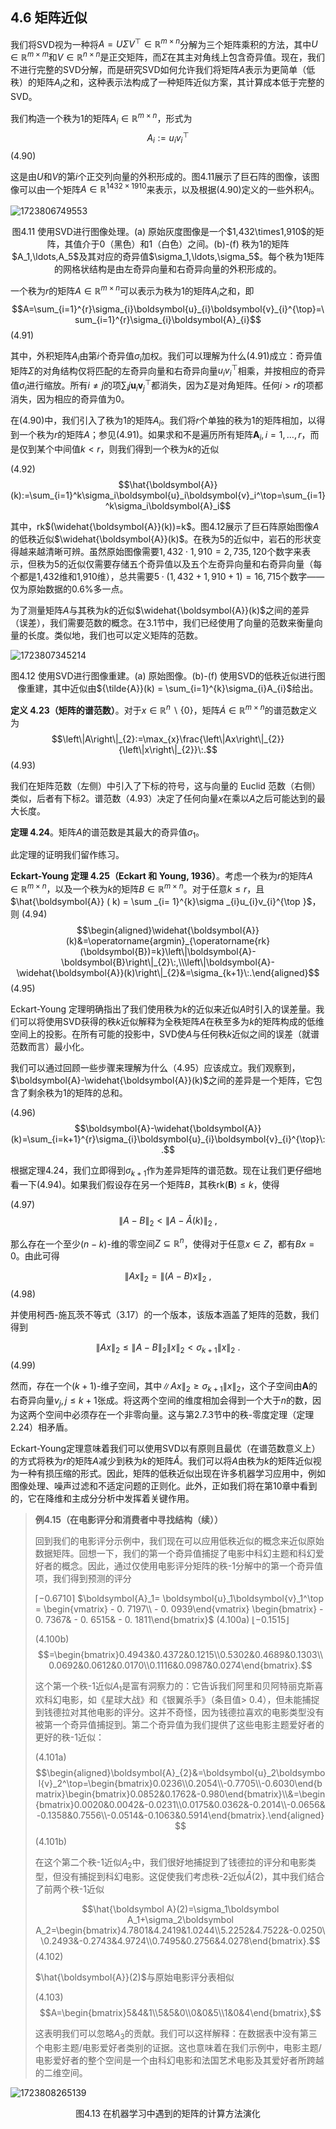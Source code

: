 ## 4.6 矩阵近似

我们将SVD视为一种将$A=U\Sigma V^\top\in\mathbb{R}^{m\times n}$分解为三个矩阵乘积的方法，其中$U\in\mathbb{R}^{m\times m}$和$V\in\mathbb{R}^{n\times n}$是正交矩阵，而$\Sigma$在其主对角线上包含奇异值。现在，我们不进行完整的SVD分解，而是研究SVD如何允许我们将矩阵$A$表示为更简单（低秩）的矩阵$A_i$之和，这种表示法构成了一种矩阵近似方案，其计算成本低于完整的SVD。

我们构造一个秩为1的矩阵$A_i\in\mathbb{R}^{m\times n}$，形式为
$$A_i:=u_iv_i^\top$$
(4.90)

这是由$U$和$V$的第$i$个正交列向量的外积形成的。图4.11展示了巨石阵的图像，该图像可以由一个矩阵$A\in\mathbb{R}^{1432\times1910}$来表示，以及根据(4.90)定义的一些外积$A_i$。

![1723806749553](../attachments/4.11.png)

<center>图4.11 使用SVD进行图像处理。(a) 原始灰度图像是一个$1,432\times1,910$的矩阵，其值介于0（黑色）和1（白色）之间。(b)-(f) 秩为1的矩阵$A_1,\ldots,A_5$及其对应的奇异值$\sigma_1,\ldots,\sigma_5$。每个秩为1矩阵的网格状结构是由左奇异向量和右奇异向量的外积形成的。</center>

一个秩为$r$的矩阵$A\in\mathbb{R}^{m\times n}$可以表示为秩为1的矩阵$A_i$之和，即
$$A=\sum_{i=1}^{r}\sigma_{i}\boldsymbol{u}_{i}\boldsymbol{v}_{i}^{\top}=\sum_{i=1}^{r}\sigma_{i}\boldsymbol{A}_{i}$$
(4.91)

其中，外积矩阵$A_i$由第$i$个奇异值$\sigma_i$加权。我们可以理解为什么(4.91)成立：奇异值矩阵$\Sigma$的对角结构仅将匹配的左奇异向量和右奇异向量$u_iv_i^\top$相乘，并按相应的奇异值$\sigma_i$进行缩放。所有$i\neq j$的项$\sum_ij\boldsymbol{u}_i\boldsymbol{v}_j^\top$都消失，因为$\Sigma$是对角矩阵。任何$i>r$的项都消失，因为相应的奇异值为0。

在(4.90)中，我们引入了秩为1的矩阵$A_i$。我们将$r$个单独的秩为1的矩阵相加，以得到一个秩为$r$的矩阵$A$；参见(4.91)。如果求和不是遍历所有矩阵$\boldsymbol{A}_i,i=1,\ldots,r$，而是仅到某个中间值$k<r$，则我们得到一个秩为$k$的近似

(4.92)
$$\hat{\boldsymbol{A}}(k):=\sum_{i=1}^k\sigma_i\boldsymbol{u}_i\boldsymbol{v}_i^\top=\sum_{i=1}^k\sigma_i\boldsymbol{A}_i$$

其中，rk$(\widehat{\boldsymbol{A}}(k))=k$。图4.12展示了巨石阵原始图像$A$的低秩近似$\widehat{\boldsymbol{A}}(k)$。在秩为5的近似中，岩石的形状变得越来越清晰可辨。虽然原始图像需要$1,432\cdot1,910=2,735,120$个数字来表示，但秩为5的近似仅需要存储五个奇异值以及五个左奇异向量和右奇异向量（每个都是1,432维和1,910维），总共需要$5\cdot(1,432+1,910+1)=16,715$个数字——仅为原始数据的$0.6\%$多一点。

为了测量矩阵$A$与其秩为$k$的近似$\widehat{\boldsymbol{A}}(k)$之间的差异（误差），我们需要范数的概念。在3.1节中，我们已经使用了向量的范数来衡量向量的长度。类似地，我们也可以定义矩阵的范数。

![1723807345214](../attachments/4.12.png)

<center>图4.12 使用SVD进行图像重建。(a) 原始图像。(b)-(f) 使用SVD的低秩近似进行图像重建，其中近似由${\tilde{A}}(k) = \sum_{i=1}^{k}\sigma_{i}A_{i}$给出。</center>

**定义 4.23（矩阵的谱范数）**。对于$x\in\mathbb{R}^n\backslash\{0\}$，矩阵$\dot{A}\in\mathbb{R}^{m\times n}$的谱范数定义为
$$\left\|A\right\|_{2}:=\max_{x}\frac{\left\|Ax\right\|_{2}}{\left\|x\right\|_{2}}\:.$$
(4.93)

我们在矩阵范数（左侧）中引入了下标的符号，这与向量的 Euclid 范数（右侧）类似，后者有下标2。谱范数（4.93）决定了任何向量$x$在乘以$A$之后可能达到的最大长度。

**定理 4.24**。矩阵$A$的谱范数是其最大的奇异值$\sigma_1$。

此定理的证明我们留作练习。

**Eckart-Young 定理 4.25（Eckart 和 Young, 1936）**。考虑一个秩为$r$的矩阵$A\in \mathbb{R} ^{m\times n}$，以及一个秩为$k$的矩阵$B\in \mathbb{R} ^{m\times n}$。对于任意$k\leqslant r$，且$\hat{\boldsymbol{A}} ( k) = \sum _{i= 1}^{k}\sigma _{i}u_{i}v_{i}^{\top }$，则
(4.94)
$$\begin{aligned}\widehat{\boldsymbol{A}}(k)&=\operatorname{argmin}_{\operatorname{rk}(\boldsymbol{B})=k}\left\|\boldsymbol{A}-\boldsymbol{B}\right\|_{2}\:,\\\left\|\boldsymbol{A}-\widehat{\boldsymbol{A}}(k)\right\|_{2}&=\sigma_{k+1}\:.\end{aligned}$$
(4.95)

Eckart-Young 定理明确指出了我们使用秩为$k$的近似来近似$A$时引入的误差量。我们可以将使用SVD获得的秩$k$近似解释为全秩矩阵$A$在秩至多为$k$的矩阵构成的低维空间上的投影。在所有可能的投影中，SVD使$A$与任何秩$k$近似之间的误差（就谱范数而言）最小化。

我们可以通过回顾一些步骤来理解为什么（4.95）应该成立。我们观察到，$\boldsymbol{A}-\widehat{\boldsymbol{A}}(k)$之间的差异是一个矩阵，它包含了剩余秩为1的矩阵的总和。

(4.96)
$$\boldsymbol{A}-\widehat{\boldsymbol{A}}(k)=\sum_{i=k+1}^{r}\sigma_{i}\boldsymbol{u}_{i}\boldsymbol{v}_{i}^{\top}\:.$$

根据定理4.24，我们立即得到$\sigma_{k+1}$作为差异矩阵的谱范数。现在让我们更仔细地看一下(4.94)。如果我们假设存在另一个矩阵$B$，其秩rk$(\boldsymbol{B})\leqslant k$，使得

(4.97)
$$\left\|A-B\right\|_{2}<\left\|A-\widehat{A}(k)\right\|_{2}\:,$$

那么存在一个至少$(n-k)$-维的零空间$Z\subseteq\mathbb{R}^n$，使得对于任意$x\in Z$，都有$Bx=0$。由此可得

$$\left\|Ax\right\|_2=\left\|(A-B)x\right\|_2\:,$$
(4.98)

并使用柯西-施瓦茨不等式（3.17）的一个版本，该版本涵盖了矩阵的范数，我们得到

$$\left\|Ax\right\|_{2}\leqslant\left\|A-B\right\|_{2}\left\|x\right\|_{2}<\sigma_{k+1}\left\|x\right\|_{2}\:.$$
(4.99)

然而，存在一个$(k+1)$-维子空间，其中$\|Ax\|_2\geqslant \sigma _{k+ 1}\| x\| _2$，这个子空间由$\boldsymbol{A}$的右奇异向量$v_j, j\leqslant k+ 1$张成。将这两个空间的维度相加会得到一个大于$n$的数，因为这两个空间中必须存在一个非零向量。这与第2.7.3节中的秩-零度定理（定理2.24）相矛盾。

Eckart-Young定理意味着我们可以使用SVD以有原则且最优（在谱范数意义上）的方式将秩为$r$的矩阵$A$减少到秩为$k$的矩阵$\hat{A}$。我们可以将$A$由秩为$k$的矩阵近似视为一种有损压缩的形式。因此，矩阵的低秩近似出现在许多机器学习应用中，例如图像处理、噪声过滤和不适定问题的正则化。此外，正如我们将在第10章中看到的，它在降维和主成分分析中发挥着关键作用。

> **例4.15（在电影评分和消费者中寻找结构（续））**
>
> 回到我们的电影评分示例中，我们现在可以应用低秩近似的概念来近似原始数据矩阵。回想一下，我们的第一个奇异值捕捉了电影中科幻主题和科幻爱好者的概念。因此，通过仅使用电影评分矩阵的秩-1分解中的第一个奇异值项，我们得到预测的评分
>
> $\left\lceil-0.6710\right\rceil$
> $\boldsymbol{A}_1= \boldsymbol{u}_1\boldsymbol{v}_1^\top = \begin{vmatrix} - 0. 7197\\ - 0. 0939\end{vmatrix} \begin{bmatrix} - 0. 7367& - 0. 6515& - 0. 1811\end{bmatrix}$ (4.100a)
> $\left\lfloor-0.1515\right\rfloor$
>
> (4.100b)
> $$=\begin{bmatrix}0.4943&0.4372&0.1215\\0.5302&0.4689&0.1303\\0.0692&0.0612&0.0170\\0.1116&0.0987&0.0274\end{bmatrix}.$$
>
> 这个第一个秩-1近似$A_{1}$是富有洞察力的：它告诉我们阿里和贝阿特丽克斯喜欢科幻电影，如《星球大战》和《银翼杀手》（条目值> 0.4），但未能捕捉到钱德拉对其他电影的评分。这并不奇怪，因为钱德拉喜欢的电影类型没有被第一个奇异值捕捉到。第二个奇异值为我们提供了这些电影主题爱好者的更好的秩-1近似：
>
> (4.101a)
> $$\begin{aligned}\boldsymbol{A}_{2}&=\boldsymbol{u}_2\boldsymbol{v}_2^\top=\begin{bmatrix}0.0236\\0.2054\\-0.7705\\-0.6030\end{bmatrix}\begin{bmatrix}0.0852&0.1762&-0.980\end{bmatrix}\\&=\begin{bmatrix}0.0020&0.0042&-0.0231\\0.0175&0.0362&-0.2014\\-0.0656&-0.1358&0.7556\\-0.0514&-0.1063&0.5914\end{bmatrix}.\end{aligned}$$
> (4.101b)
>
> 在这个第二个秩-1近似$A_2$中，我们很好地捕捉到了钱德拉的评分和电影类型，但没有捕捉到科幻电影。这促使我们考虑秩-2近似$\hat{A}(2)$，其中我们结合了前两个秩-1近似
>
> $$\hat{\boldsymbol A}(2)=\sigma_1\boldsymbol A_1+\sigma_2\boldsymbol A_2=\begin{bmatrix}4.7801&4.2419&1.0244\\5.2252&4.7522&-0.0250\\0.2493&-0.2743&4.9724\\0.7495&0.2756&4.0278\end{bmatrix}.$$
> (4.102)
>
> $\hat{\boldsymbol{A}}(2)$与原始电影评分表相似
>
> (4.103)
> $$A=\begin{bmatrix}5&4&1\\5&5&0\\0&0&5\\1&0&4\end{bmatrix},$$
>
> 这表明我们可以忽略$A_3$的贡献。我们可以这样解释：在数据表中没有第三个电影主题/电影爱好者类别的证据。这也意味着在我们示例中，电影主题/电影爱好者的整个空间是一个由科幻电影和法国艺术电影及其爱好者所跨越的二维空间。

![1723808265139](../attachments/4.13.png)

<center>图4.13 在机器学习中遇到的矩阵的计算方法演化</center>


